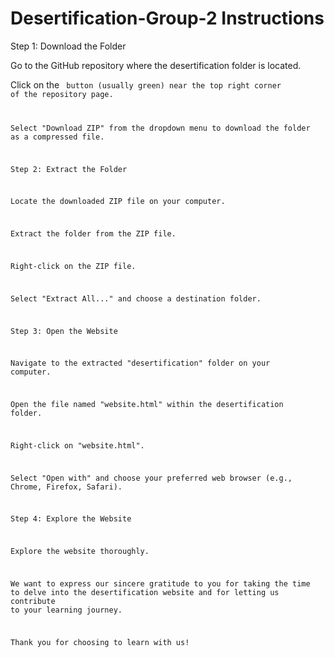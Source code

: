 # Desertification-Group-2 Instructions

Step 1: Download the Folder

Go to the GitHub repository where the desertification folder is located.

Click on the <Code> button (usually green) near the top right corner of the repository page.

Select "Download ZIP" from the dropdown menu to download the folder as a compressed file.

Step 2: Extract the Folder

Locate the downloaded ZIP file on your computer.

Extract the folder from the ZIP file.

Right-click on the ZIP file.

Select "Extract All..." and choose a destination folder.

Step 3: Open the Website

Navigate to the extracted "desertification" folder on your computer.

Open the file named "website.html" within the desertification folder.

Right-click on "website.html".

Select "Open with" and choose your preferred web browser (e.g., Chrome, Firefox, Safari).

Step 4: Explore the Website

Explore the website thoroughly.

We want to express our sincere gratitude to you for taking the time to delve into the desertification website and for letting us contribute to your learning journey.

Thank you for choosing to learn with us!
